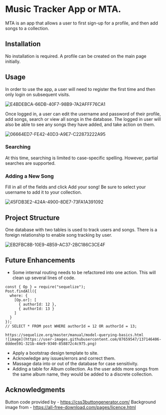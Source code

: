 # Music Tracker App or MTA.

MTA is an app that allows a user to first sign-up for a profile, and then add songs to a collection. 

## Installation

No installation is required. A profile can be created on the main page initially.

## Usage

In order to use the app, a user will need to register the first time and then only login on subsequent visits.

![E4BDEBCA-66DB-40F7-98B9-7A2AFFF76CA1](https://user-images.githubusercontent.com/87659547/137034644-2b891a54-1265-4938-aff8-12a66c5cbd58.png)

Once logged in, a user can edit the username and password of their profile, add songs, search or view all songs in the database. The logged in user will also be able to see any songs they have added, and take action on them. 

![06664ED7-FE42-40D3-A9E7-C22873222A95](https://user-images.githubusercontent.com/87659547/137043213-808ccef7-2c7e-4b76-805b-4f987e3ae9f0.png)

### Searching

At this time, searching is limited to case-specific spelling. However, partial searches are supported. 

### Adding a New Song

Fill in all of the fields and click Add your song! Be sure to select your username to add it to your collection. 

![45FDB3E2-424A-4900-8DE7-73FA1A391092](https://user-images.githubusercontent.com/87659547/137044311-6e97ad97-b62c-4879-94e5-2f5e749c9169.png)

## Project Structure

One database with two tables is used to track users and songs. There is a foreign relationship to enable song tracking by user. 

![EB2FBC8B-10E9-4B59-AC37-2BC186C3CE4F](https://user-images.githubusercontent.com/87659547/137054285-f9e22aa5-2cfa-42d3-bf2f-2efbad5a01b1.png)

## Future Enhancements

- Some internal routing needs to be refactored into one action. This will clean up several lines of code. 
```
const { Op } = require("sequelize");
Post.findAll({
  where: {
    [Op.or]: [
      { authorId: 12 },
      { authorId: 13 }
    ]
  }
});
// SELECT * FROM post WHERE authorId = 12 OR authorId = 13;

https://sequelize.org/master/manual/model-querying-basics.html
![image](https://user-images.githubusercontent.com/87659547/137146406-dddee591-321b-44e9-9340-858872c4c975.png)

```
- Apply a bootstrap design template to site. 
- Acknowledge any issues/errors and correct them. 
- Massage data into or out of the database for case sensitivity.
- Adding a table for Album collection. As the user adds more songs from the same album name, they would be added to a discrete collection. 

## Acknowledgments

Button code provided by - https://css3buttongenerator.com/
Background image from - https://all-free-download.com/pages/licence.html
